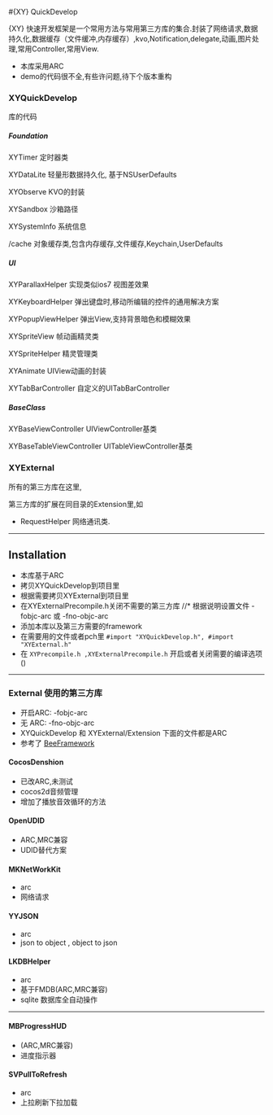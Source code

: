 #{XY} QuickDevelop

{XY} 快速开发框架是一个常用方法与常用第三方库的集合.封装了网络请求,数据持久化,数据缓存（文件缓冲,内存缓存）,kvo,Notification,delegate,动画,图片处理,常用Controller,常用View.

* 本库采用ARC
* demo的代码很不全,有些许问题,待下个版本重构

### XYQuickDevelop
库的代码

##### Foundation
XYTimer 定时器类

XYDataLite 轻量形数据持久化, 基于NSUserDefaults

XYObserve KVO的封装

XYSandbox 沙箱路径

XYSystemInfo 系统信息

/cache 对象缓存类,包含内存缓存,文件缓存,Keychain,UserDefaults

##### UI
XYParallaxHelper 实现类似ios7 视图差效果

XYKeyboardHelper 弹出键盘时,移动所编辑的控件的通用解决方案

XYPopupViewHelper 弹出View,支持背景暗色和模糊效果

XYSpriteView 帧动画精灵类

XYSpriteHelper 精灵管理类

XYAnimate UIView动画的封装

XYTabBarController 自定义的UITabBarController

##### BaseClass
XYBaseViewController UIViewController基类

XYBaseTableViewController UITableViewController基类


### XYExternal
所有的第三方库在这里,

第三方库的扩展在同目录的Extension里,如

* RequestHelper 网络通讯类.

---

## Installation
* 本库基于ARC
* 拷贝XYQuickDevelop到项目里
* 根据需要拷贝XYExternal到项目里
* 在XYExternalPrecompile.h关闭不需要的第三方库
//* 根据说明设置文件 -fobjc-arc 或 -fno-objc-arc
* 添加本库以及第三方需要的framework
* 在需要用的文件或者pch里 `#import "XYQuickDevelop.h", #import "XYExternal.h"`
* 在 `XYPrecompile.h ,XYExternalPrecompile.h` 开启或者关闭需要的编译选项()



---
### External 使用的第三方库
* 开启ARC: -fobjc-arc
* 无 ARC: -fno-objc-arc
* XYQuickDevelop 和 XYExternal/Extension 下面的文件都是ARC
* 参考了 [BeeFramework](https://github.com/gavinkwoe/BeeFramework/blob/master/document)

#### CocosDenshion 
* 已改ARC,未测试
* cocos2d音频管理
* 增加了播放音效循环的方法

#### OpenUDID
* ARC,MRC兼容
* UDID替代方案

#### MKNetWorkKit
* arc
* 网络请求

#### YYJSON
* arc
* json to object , object to json

#### LKDBHelper
* arc
* 基于FMDB(ARC,MRC兼容)
* sqlite 数据库全自动操作

---
#### MBProgressHUD
* (ARC,MRC兼容)
* 进度指示器

#### SVPullToRefresh
* arc
* 上拉刷新下拉加载
